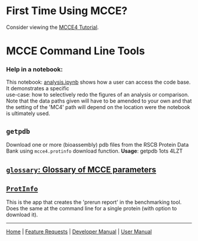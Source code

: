 # First Time Using MCCE?

Consider viewing the [MCCE4 Tutorial](README_MCCE4_Tutorial.md).

# MCCE Command Line Tools
<!--
 Keep listing in alphabetical order;
 If a README file is provided, format the 1st part of the link (the one in square brackets)
 so that the tool name is enclosed in backticks, followed by a very short description, e.g.:
 [`tcms`: Tautomeric, topN Charge Microstates](README_tcms.md);
-->

### Help in a notebook:
This notebook: [analysis.ipynb](analyze.ipynb) shows how a user can access the code base. It demonstrates a specific  
use-case: how to selectively redo the figures of an analysis or comparison. Note that the data paths given will have to be
amended to your own and that the setting of the 'MC4' path will depend on the location were the notebook is ultimately used.

## `getpdb`
Download one or more (bioassembly) pdb files from the RSCB Protein Data Bank using `mcce4.protinfo` download function.
__Usage__: getpdb 1ots 4LZT

## [`glossary`: Glossary of MCCE parameters](README_glossary.md)

## [`ProtInfo`](README_ProtInfo.md)
This is the app that creates the 'prerun report' in the benchmarking tool.
Does the same at the command line for a single protein (with option to download it).

---
[Home](README.md) | [Feature Requests](Features.md) | [Developer Manual](DevManual.md) | [User Manual](UserManual.md)
